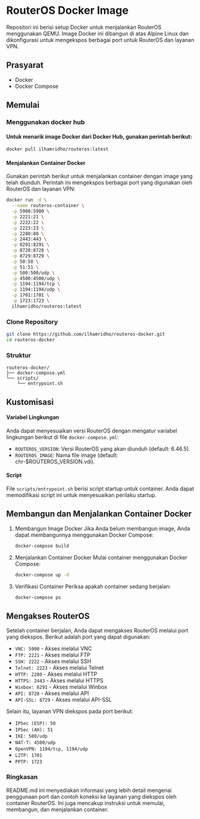 # RouterOS Docker Image

Repositori ini berisi setup Docker untuk menjalankan RouterOS menggunakan QEMU. Image Docker ini dibangun di atas Alpine Linux dan dikonfigurasi untuk mengekspos berbagai port untuk RouterOS dan layanan VPN.

## Prasyarat

- Docker
- Docker Compose

## Memulai
### Menggunakan docker hub
#### Untuk menarik image Docker dari Docker Hub, gunakan perintah berikut:
```sh
docker pull ilhamridho/routeros:latest
```

#### Menjalankan Container Docker
Gunakan perintah berikut untuk menjalankan container dengan image yang telah diunduh. Perintah ini mengekspos berbagai port yang digunakan oleh RouterOS dan layanan VPN:
```sh
docker run -d \
  --name routeros-container \
  -p 5900:5900 \
  -p 2221:21 \
  -p 2222:22 \
  -p 2223:23 \
  -p 2280:80 \
  -p 2443:443 \
  -p 8291:8291 \
  -p 8728:8728 \
  -p 8729:8729 \
  -p 50:50 \
  -p 51:51 \
  -p 500:500/udp \
  -p 4500:4500/udp \
  -p 1194:1194/tcp \
  -p 1194:1194/udp \
  -p 1701:1701 \
  -p 1723:1723 \
  ilhamridho/routeros:latest
```

### Clone Repository

```sh
git clone https://github.com/ilhamridho/routeros-docker.git
cd routeros-docker
```

### Struktur
```
routeros-docker/
├── docker-compose.yml
└── scripts/
    └── entrypoint.sh
```

## Kustomisasi
#### Variabel Lingkungan
Anda dapat menyesuaikan versi RouterOS dengan mengatur variabel lingkungan berikut di file `docker-compose.yml`:
- `ROUTEROS_VERSION`: Versi RouterOS yang akan diunduh (default: 6.46.5).
- `ROUTEROS_IMAGE`: Nama file image (default: chr-$ROUTEROS_VERSION.vdi).

#### Script
File `scripts/entrypoint.sh` berisi script startup untuk container. Anda dapat memodifikasi script ini untuk menyesuaikan perilaku startup.

## Membangun dan Menjalankan Container Docker
1. Membangun Image Docker
   Jika Anda belum membangun image, Anda dapat membangunnya menggunakan Docker Compose:
   ```sh
   docker-compose build
   ```

2. Menjalankan Container Docker
   Mulai container menggunakan Docker Compose:
   ```sh
   docker-compose up -d
   ```

3. Verifikasi Container
   Periksa apakah container sedang berjalan:
   ```sh
   docker-compose ps
   ```

## Mengakses RouterOS
Setelah container berjalan, Anda dapat mengakses RouterOS melalui port yang diekspos. Berikut adalah port yang dapat digunakan:

- `VNC: 5900` - Akses melalui VNC
- `FTP: 2221` - Akses melalui FTP
- `SSH: 2222` - Akses melalui SSH
- `Telnet: 2223` - Akses melalui Telnet
- `HTTP: 2280` - Akses melalui HTTP
- `HTTPS: 2443` - Akses melalui HTTPS
- `Winbox: 8291` - Akses melalui Winbox
- `API: 8728` - Akses melalui API
- `API-SSL: 8729` - Akses melalui API-SSL

Selain itu, layanan VPN diekspos pada port berikut:

- `IPSec (ESP): 50`
- `IPSec (AH): 51`
- `IKE: 500/udp`
- `NAT-T: 4500/udp`
- `OpenVPN: 1194/tcp, 1194/udp`
- `L2TP: 1701`
- `PPTP: 1723`


### Ringkasan
README.md ini menyediakan informasi yang lebih detail mengenai penggunaan port dan contoh koneksi ke layanan yang diekspos oleh container RouterOS. Ini juga mencakup instruksi untuk memulai, membangun, dan menjalankan container.
